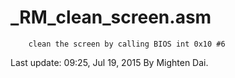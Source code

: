 # _RM_clean_screen.asm
		clean the screen by calling BIOS int 0x10 #6

Last update:  09:25, Jul 19, 2015   By Mighten Dai.
